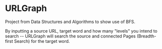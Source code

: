 # URLGraph

Project from Data Structures and Algorithms to show use of BFS.

By inputting a source URL, target word and how many "levels" you intend to search -- URLGraph will search the source and connected
Pages (Breadth-first Search) for the target word.
